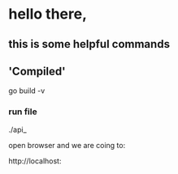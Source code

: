 # hello there, 

## this is some helpful commands

## 'Compiled'
go build -v

### run file
./api_


open browser and we are coing to:

http://localhost:

